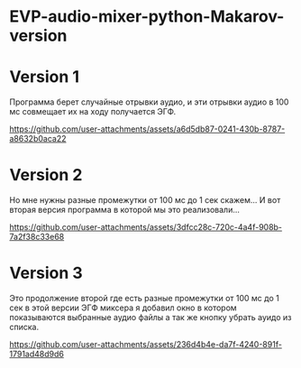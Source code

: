 # EVP-audio-mixer-python-Makarov-version

# Version 1

Программа берет случайные отрывки аудио, и эти отрывки аудио в 100 мс совмещает их на ходу получается ЭГФ.

https://github.com/user-attachments/assets/a6d5db87-0241-430b-8787-a8632b0aca22

# Version 2

Но мне нужны разные промежутки от 100 мс до 1 сек скажем... И вот вторая версия программа в которой мы это реализовали...
 
https://github.com/user-attachments/assets/3dfcc28c-720c-4a4f-908b-7a2f38c33e68

# Version 3

Это продолжение второй где есть разные промежутки от 100 мс до 1 сек в этой версии ЭГФ миксера я добавил окно в котором показываются выбранные аудио файлы а так же кнопку убрать ауидо из списка.

https://github.com/user-attachments/assets/236d4b4e-da7f-4240-891f-1791ad48d9d6
